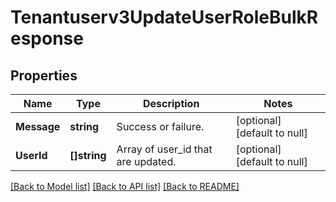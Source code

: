 # Tenantuserv3UpdateUserRoleBulkResponse

## Properties
Name | Type | Description | Notes
------------ | ------------- | ------------- | -------------
**Message** | **string** | Success or failure. | [optional] [default to null]
**UserId** | **[]string** | Array of user_id that are updated. | [optional] [default to null]

[[Back to Model list]](../README.md#documentation-for-models) [[Back to API list]](../README.md#documentation-for-api-endpoints) [[Back to README]](../README.md)

